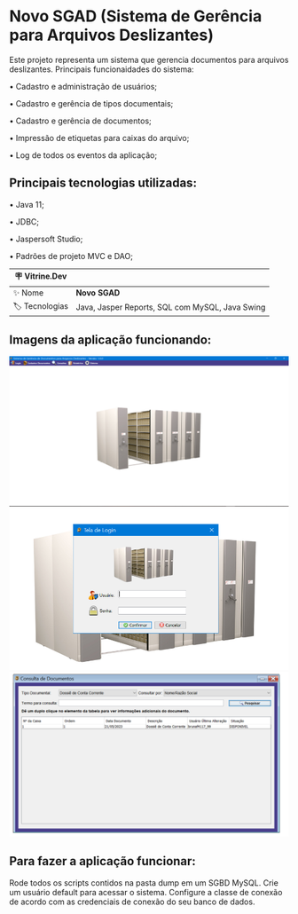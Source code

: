 # Novo SGAD (Sistema de Gerência para Arquivos Deslizantes)

Este projeto representa um sistema que gerencia documentos para arquivos deslizantes. Principais funcionaidades do sistema:

• Cadastro e administração de usuários;

• Cadastro e gerência de tipos documentais;

• Cadastro e gerência de documentos;

• Impressão de etiquetas para caixas do arquivo;

• Log de todos os eventos da aplicação;

## Principais tecnologias utilizadas:

• Java 11;

• JDBC;

• Jaspersoft Studio;

• Padrões de projeto MVC e DAO;

| :placard: Vitrine.Dev |     |
| -------------  | --- |
| :sparkles: Nome        | **Novo SGAD**
| :label: Tecnologias | Java, Jasper Reports, SQL com MySQL, Java Swing

## Imagens da aplicação funcionando:

<!-- Inserir imagem com a #vitrinedev ao final do link -->
![alt text](https://github.com/alissonjaques/imagens-aplicacoes/blob/main/arquivo-deslizante/home.PNG#vitrinedev)
![alt text](https://github.com/alissonjaques/imagens-aplicacoes/blob/main/arquivo-deslizante/login.png#vitrinedev)
![alt text](https://github.com/alissonjaques/imagens-aplicacoes/blob/main/arquivo-deslizante/arquivamento.png#vitrinedev)

## Para fazer a aplicação funcionar:

Rode todos os scripts contidos na pasta dump em um SGBD MySQL. Crie um usuário default para acessar o sistema. Configure a classe de conexão de acordo com as credenciais
de conexão do seu banco de dados.

